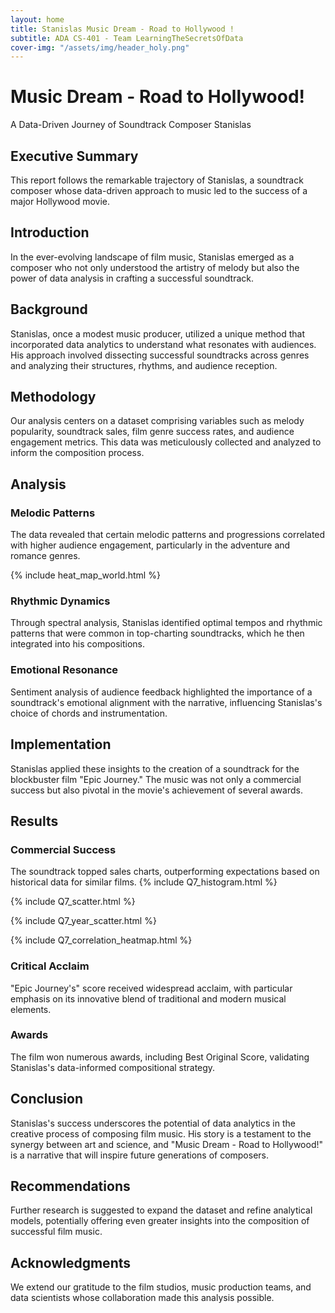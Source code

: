 ```yaml
---
layout: home
title: Stanislas Music Dream - Road to Hollywood ! 
subtitle: ADA CS-401 - Team LearningTheSecretsOfData
cover-img: "/assets/img/header_holy.png"
---
```

# Music Dream - Road to Hollywood!
A Data-Driven Journey of Soundtrack Composer Stanislas

## Executive Summary
This report follows the remarkable trajectory of Stanislas, a soundtrack composer whose data-driven approach to music led to the success of a major Hollywood movie.

## Introduction
In the ever-evolving landscape of film music, Stanislas emerged as a composer who not only understood the artistry of melody but also the power of data analysis in crafting a successful soundtrack.

## Background
Stanislas, once a modest music producer, utilized a unique method that incorporated data analytics to understand what resonates with audiences. His approach involved dissecting successful soundtracks across genres and analyzing their structures, rhythms, and audience reception.

## Methodology
Our analysis centers on a dataset comprising variables such as melody popularity, soundtrack sales, film genre success rates, and audience engagement metrics. This data was meticulously collected and analyzed to inform the composition process.

## Analysis
### Melodic Patterns
The data revealed that certain melodic patterns and progressions correlated with higher audience engagement, particularly in the adventure and romance genres.

{% include heat_map_world.html %}

### Rhythmic Dynamics
Through spectral analysis, Stanislas identified optimal tempos and rhythmic patterns that were common in top-charting soundtracks, which he then integrated into his compositions.

### Emotional Resonance
Sentiment analysis of audience feedback highlighted the importance of a soundtrack's emotional alignment with the narrative, influencing Stanislas's choice of chords and instrumentation.

## Implementation
Stanislas applied these insights to the creation of a soundtrack for the blockbuster film "Epic Journey." The music was not only a commercial success but also pivotal in the movie's achievement of several awards.

## Results
### Commercial Success
The soundtrack topped sales charts, outperforming expectations based on historical data for similar films.
{% include Q7_histogram.html %}

{% include Q7_scatter.html %}

{% include Q7_year_scatter.html %}

{% include Q7_correlation_heatmap.html %}
### Critical Acclaim
"Epic Journey's" score received widespread acclaim, with particular emphasis on its innovative blend of traditional and modern musical elements.

### Awards
The film won numerous awards, including Best Original Score, validating Stanislas's data-informed compositional strategy.

## Conclusion
Stanislas's success underscores the potential of data analytics in the creative process of composing film music. His story is a testament to the synergy between art and science, and "Music Dream - Road to Hollywood!" is a narrative that will inspire future generations of composers.

## Recommendations
Further research is suggested to expand the dataset and refine analytical models, potentially offering even greater insights into the composition of successful film music.

## Acknowledgments
We extend our gratitude to the film studios, music production teams, and data scientists whose collaboration made this analysis possible.
